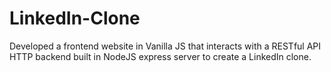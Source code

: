 # LinkedIn-Clone
Developed a frontend website in Vanilla JS that interacts with a RESTful API HTTP backend built in NodeJS express server to create a LinkedIn clone. 
